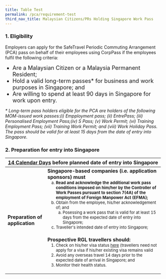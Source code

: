 ```yaml
---
title: Table Test
permalink: /pca/requirement-test
third_nav_title: Malaysian Citizens/PRs Holding Singapore Work Pass
---
```


### 1. Eligibility 

<span class="font-size:16px;">Employers can apply for the SafeTravel Periodic Commuting Arrangement (PCA) pass on behalf of their employees using CorpPass if the employees fulfil the following criteria:</span>
<ol style="list-style-type: disc;">
 <li style="font-size:18px;">Are a Malaysian Citizen or a Malaysia Permanent Resident;</li>
            <li style="font-size:18px;">Hold a valid long-term passes* for business and work purposes in Singapore; and</li>
 <li style="font-size:18px;">Are willing to spend at least 90 days in Singapore for work upon entry.</li>
            </ol>
 <span class="font-size:16px;"><i>* Long-term pass holders eligible for the PCA are holders of the following MOM-issued work passes:(i) Empployment pass; (ii) EntrePass; (iii) Personalised Employment Pass;(iv) S Pass; (v) Work Permit; (vi) Training Employment Pass; (vii) Training Work Permit; and (viii) Work Holiday Pass. The pass should be valid for at least 15 days from the date of entry into Singapore.</i></span>
 
 ### 2. Preparation for entry into Singapore

<table>
<thead>
  <tr>
    <th colspan="2" style="font-size:16px;"><b><u>14 Calendar Days</u></b> before planned date of entry into Singapore</th>
    <!-- <th>Scenarios</th>
   <th>Charging Policy for C+ treatment</th> -->
  </tr>
</thead>
<tbody>
  <tr>
    <td rowspan="2" style="font-size:16px;"><b>Preparation of application</b></td>
    <td style="font-size:16px;"><b>Singapore-based companies (i.e. application sponsors) must</b>
      <ol style="margin-top:0px; list-style-type: lower-alpha;">
       <li style="font-size:13px; margin-top:0px; margin-bottom:0px;  "><b>Read and acknowledge the additional work pass conditions imposed on him/her by the Controller of Work Passes pursuant to section 7(4A) of the employment of Foreign Manpower Act (EFMA);</b></li>
      <li style="font-size:13px; margin-top:0px; margin-bottom:0px;"> Obtain from the employee, his/her acknowledgement of; and
        <ol style="margin-top:0px; list-style-type: lower-alpha;">
         <li style="font-size:13px; margin-top:0px; margin-bottom:0px;"> Posessing a work pass that is valid for at least 15 days from the expected date of entry into Singapore;</li>
         </ol>   
       </li>
      <li style="font-size:13px; margin-top:0px; margin-bottom:0px;"> Traveller's intended date of entry into Singapore;</li>
      </ol>      
    </td>
  </tr>
  <tr>
  <td style="font-size:16px;"><b> Prospective RGL travellers should:</b>
 <ol style="margin-top:0px;">
      <li style="font-size:13px; margin-top:0px; margin-bottom:0px;"> Check on his/her visa status <a href="https://www.eservices.ica.gov.sg/esvclandingpage/save">here</a> (travellers need not apply for a visa if his/her existing visa remains valid</li>
      <li style="font-size:13px; margin-top:0px; margin-bottom:0px;"> Avoid any overseas travel 14 days prior to the expected date of arrival in Singapore; and</li>
      <li style="font-size:13px; margin-top:0px; margin-bottom:0px;"> Monitor their health status.</li>
      </ol>        
   </td>
  </tr>
</tbody>
</table>
